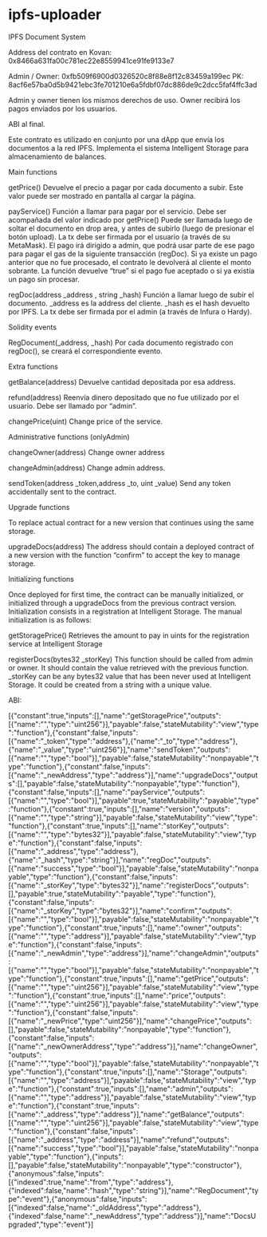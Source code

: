 # ipfs-uploader

IPFS Document System

Address del contrato en Kovan:
0x8466a631fa00c781ec22e8559941ce91fe9133e7

Admin / Owner:
0xfb509f6900d0326520c8f88e8f12c83459a199ec
PK: 8acf6e57ba0d5b9421ebc3fe701210e6a5fdbf07dc886de9c2dcc5faf4ffc3ad

Admin y owner tienen los mismos derechos de uso. 
Owner recibirá los pagos enviados por los usuarios.


ABI al final.

Este contrato es utilizado en conjunto por una dApp que envía los documentos a la red IPFS.
Implementa el sistema Intelligent Storage para almacenamiento de balances.


Main functions

getPrice()
Devuelve el precio a pagar por cada documento a subir. Este valor puede ser mostrado en pantalla al cargar la página.

payService()
Función a llamar para pagar por el servicio. 
Debe ser acompañada del valor indicado por getPrice()
Puede ser llamada luego de soltar el documento en drop area, y antes de subirlo (luego de presionar el botón upload).
La tx debe ser firmada por el usuario (a través de su MetaMask).
El pago irá dirigido a admin, que podrá usar parte de ese pago para pagar el gas de la siguiente transacción (regDoc).
Si ya existe un pago anterior que no fue procesado, el contrato le devolverá al cliente el monto sobrante.
La función devuelve “true” si el pago fue aceptado o si ya existía un pago sin procesar.

regDoc(address _address , string _hash)
Función a llamar luego de subir el documento.
_address es la address del cliente. _hash es el hash devuelto por IPFS.
La tx debe ser firmada por el admin (a través de Infura o Hardy).



Solidity events

RegDocument(_address, _hash)
Por cada documento registrado con regDoc(), se creará el correspondiente evento.



Extra functions

getBalance(address)
Devuelve cantidad depositada por esa address.

refund(address)
Reenvía dinero depositado que no fue utilizado por el usuario. Debe ser llamado por “admin”.

changePrice(uint)
Change price of the service.



Administrative functions (onlyAdmin)

changeOwner(address)
Change owner address

changeAdmin(address)
Change admin address.

sendToken(address _token,address _to, uint _value)
Send any token accidentally sent to the contract.



Upgrade functions

To replace actual contract for a new version that continues using the same storage.

upgradeDocs(address)
The address should contain a deployed contract of a new version with the function “confirm” to accept the key to manage storage.



Initializing functions

Once deployed for first time, the contract can be manually initialized, or initialized through a upgradeDocs from the previous contract version. Initialization consists in a registration at Intelligent Storage. The manual initialization is as follows:

getStoragePrice()
Retrieves the amount to pay in uints for the registration service at Intelligent Storage

registerDocs(bytes32 _storKey)
This function should be called from admin or owner. It should contain the value retrieved with the previous function. _storKey can be any bytes32 value that has been never used at Intelligent Storage. It could be created from a string with a unique value.



ABI: 

[{"constant":true,"inputs":[],"name":"getStoragePrice","outputs":[{"name":"","type":"uint256"}],"payable":false,"stateMutability":"view","type":"function"},{"constant":false,"inputs":[{"name":"_token","type":"address"},{"name":"_to","type":"address"},{"name":"_value","type":"uint256"}],"name":"sendToken","outputs":[{"name":"","type":"bool"}],"payable":false,"stateMutability":"nonpayable","type":"function"},{"constant":false,"inputs":[{"name":"_newAddress","type":"address"}],"name":"upgradeDocs","outputs":[],"payable":false,"stateMutability":"nonpayable","type":"function"},{"constant":false,"inputs":[],"name":"payService","outputs":[{"name":"","type":"bool"}],"payable":true,"stateMutability":"payable","type":"function"},{"constant":true,"inputs":[],"name":"version","outputs":[{"name":"","type":"string"}],"payable":false,"stateMutability":"view","type":"function"},{"constant":true,"inputs":[],"name":"storKey","outputs":[{"name":"","type":"bytes32"}],"payable":false,"stateMutability":"view","type":"function"},{"constant":false,"inputs":[{"name":"_address","type":"address"},{"name":"_hash","type":"string"}],"name":"regDoc","outputs":[{"name":"success","type":"bool"}],"payable":false,"stateMutability":"nonpayable","type":"function"},{"constant":false,"inputs":[{"name":"_storKey","type":"bytes32"}],"name":"registerDocs","outputs":[],"payable":true,"stateMutability":"payable","type":"function"},{"constant":false,"inputs":[{"name":"_storKey","type":"bytes32"}],"name":"confirm","outputs":[{"name":"","type":"bool"}],"payable":false,"stateMutability":"nonpayable","type":"function"},{"constant":true,"inputs":[],"name":"owner","outputs":[{"name":"","type":"address"}],"payable":false,"stateMutability":"view","type":"function"},{"constant":false,"inputs":[{"name":"_newAdmin","type":"address"}],"name":"changeAdmin","outputs":[{"name":"","type":"bool"}],"payable":false,"stateMutability":"nonpayable","type":"function"},{"constant":true,"inputs":[],"name":"getPrice","outputs":[{"name":"","type":"uint256"}],"payable":false,"stateMutability":"view","type":"function"},{"constant":true,"inputs":[],"name":"price","outputs":[{"name":"","type":"uint256"}],"payable":false,"stateMutability":"view","type":"function"},{"constant":false,"inputs":[{"name":"_newPrice","type":"uint256"}],"name":"changePrice","outputs":[],"payable":false,"stateMutability":"nonpayable","type":"function"},{"constant":false,"inputs":[{"name":"_newOwnerAddress","type":"address"}],"name":"changeOwner","outputs":[{"name":"","type":"bool"}],"payable":false,"stateMutability":"nonpayable","type":"function"},{"constant":true,"inputs":[],"name":"Storage","outputs":[{"name":"","type":"address"}],"payable":false,"stateMutability":"view","type":"function"},{"constant":true,"inputs":[],"name":"admin","outputs":[{"name":"","type":"address"}],"payable":false,"stateMutability":"view","type":"function"},{"constant":true,"inputs":[{"name":"_address","type":"address"}],"name":"getBalance","outputs":[{"name":"","type":"uint256"}],"payable":false,"stateMutability":"view","type":"function"},{"constant":false,"inputs":[{"name":"_address","type":"address"}],"name":"refund","outputs":[{"name":"success","type":"bool"}],"payable":false,"stateMutability":"nonpayable","type":"function"},{"inputs":[],"payable":false,"stateMutability":"nonpayable","type":"constructor"},{"anonymous":false,"inputs":[{"indexed":true,"name":"from","type":"address"},{"indexed":false,"name":"hash","type":"string"}],"name":"RegDocument","type":"event"},{"anonymous":false,"inputs":[{"indexed":false,"name":"_oldAddress","type":"address"},{"indexed":false,"name":"_newAddress","type":"address"}],"name":"DocsUpgraded","type":"event"}]


